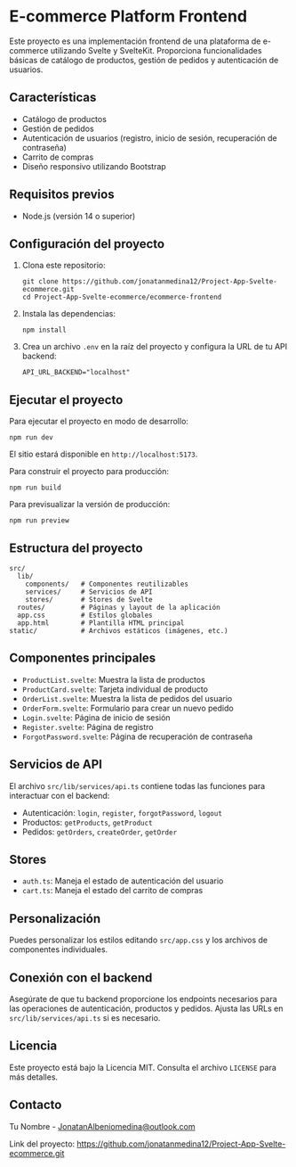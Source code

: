 # E-commerce Platform Frontend

Este proyecto es una implementación frontend de una plataforma de e-commerce utilizando Svelte y SvelteKit. Proporciona funcionalidades básicas de catálogo de productos, gestión de pedidos y autenticación de usuarios.

## Características

- Catálogo de productos
- Gestión de pedidos
- Autenticación de usuarios (registro, inicio de sesión, recuperación de contraseña)
- Carrito de compras
- Diseño responsivo utilizando Bootstrap

## Requisitos previos

- Node.js (versión 14 o superior)

## Configuración del proyecto

1. Clona este repositorio:
   ```
   git clone https://github.com/jonatanmedina12/Project-App-Svelte-ecommerce.git
   cd Project-App-Svelte-ecommerce/ecommerce-frontend
   ```

2. Instala las dependencias:
   ```
   npm install
   ```

3. Crea un archivo `.env` en la raíz del proyecto y configura la URL de tu API backend:
   ```
   API_URL_BACKEND="localhost"
   ```

## Ejecutar el proyecto

Para ejecutar el proyecto en modo de desarrollo:

```
npm run dev
```

El sitio estará disponible en `http://localhost:5173`.

Para construir el proyecto para producción:

```
npm run build
```

Para previsualizar la versión de producción:

```
npm run preview
```

## Estructura del proyecto

```
src/
  lib/
    components/   # Componentes reutilizables
    services/     # Servicios de API
    stores/       # Stores de Svelte
  routes/         # Páginas y layout de la aplicación
  app.css         # Estilos globales
  app.html        # Plantilla HTML principal
static/           # Archivos estáticos (imágenes, etc.)
```

## Componentes principales

- `ProductList.svelte`: Muestra la lista de productos
- `ProductCard.svelte`: Tarjeta individual de producto
- `OrderList.svelte`: Muestra la lista de pedidos del usuario
- `OrderForm.svelte`: Formulario para crear un nuevo pedido
- `Login.svelte`: Página de inicio de sesión
- `Register.svelte`: Página de registro
- `ForgotPassword.svelte`: Página de recuperación de contraseña

## Servicios de API

El archivo `src/lib/services/api.ts` contiene todas las funciones para interactuar con el backend:

- Autenticación: `login`, `register`, `forgotPassword`, `logout`
- Productos: `getProducts`, `getProduct`
- Pedidos: `getOrders`, `createOrder`, `getOrder`

## Stores

- `auth.ts`: Maneja el estado de autenticación del usuario
- `cart.ts`: Maneja el estado del carrito de compras

## Personalización

Puedes personalizar los estilos editando `src/app.css` y los archivos de componentes individuales.

## Conexión con el backend

Asegúrate de que tu backend proporcione los endpoints necesarios para las operaciones de autenticación, productos y pedidos. Ajusta las URLs en `src/lib/services/api.ts` si es necesario.


## Licencia

Este proyecto está bajo la Licencia MIT. Consulta el archivo `LICENSE` para más detalles.

## Contacto

Tu Nombre - JonatanAlbeniomedina@outlook.com

Link del proyecto: https://github.com/jonatanmedina12/Project-App-Svelte-ecommerce.git